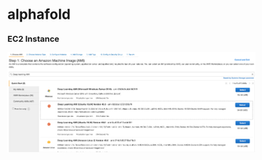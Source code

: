 # alphafold


### EC2 Instance


<img src="https://raw.githubusercontent.com/pkuqiwang/alphafold/main/images/ec2ami.png">